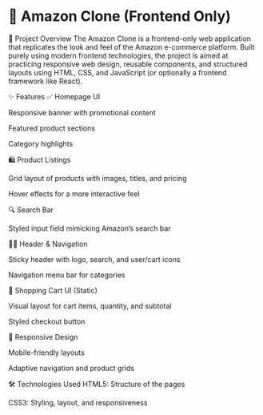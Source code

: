   <h1>🛒 Amazon Clone (Frontend Only)</h1>
📜 Project Overview
The Amazon Clone is a frontend-only web application that replicates the look and feel of the Amazon e-commerce platform. Built purely using modern frontend technologies, the project is aimed at practicing responsive web design, reusable components, and structured layouts using HTML, CSS, and JavaScript (or optionally a frontend framework like React).

✨ Features
✅ Homepage UI

Responsive banner with promotional content

Featured product sections

Category highlights

🛍️ Product Listings

Grid layout of products with images, titles, and pricing

Hover effects for a more interactive feel

🔍 Search Bar

Styled input field mimicking Amazon’s search bar

🧑‍💼 Header & Navigation

Sticky header with logo, search, and user/cart icons

Navigation menu bar for categories

🛒 Shopping Cart UI (Static)

Visual layout for cart items, quantity, and subtotal

Styled checkout button

📱 Responsive Design

Mobile-friendly layouts

Adaptive navigation and product grids

🛠️ Technologies Used
HTML5: Structure of the pages

CSS3: Styling, layout, and responsiveness
